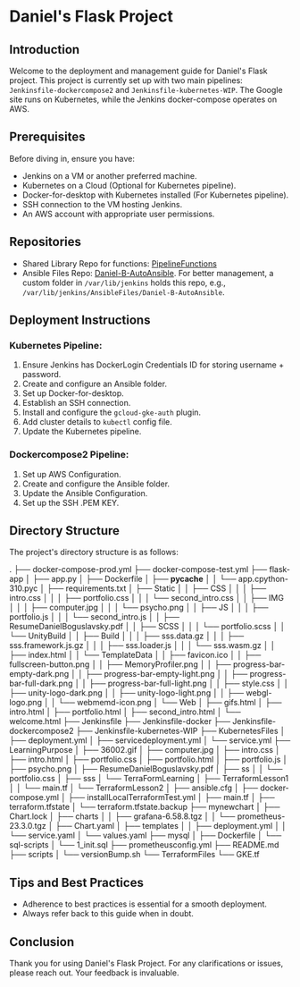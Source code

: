 # Daniel's Flask Project

## Introduction

Welcome to the deployment and management guide for Daniel's Flask project. This project is currently set up with two main pipelines: `Jenkinsfile-dockercompose2` and `Jenkinsfile-kubernetes-WIP`. The Google site runs on Kubernetes, while the Jenkins docker-compose operates on AWS.

## Prerequisites

Before diving in, ensure you have:

- Jenkins on a VM or another preferred machine.
- Kubernetes on a Cloud (Optional for Kubernetes pipeline).
- Docker-for-desktop with Kubernetes installed (For Kubernetes pipeline).
- SSH connection to the VM hosting Jenkins.
- An AWS account with appropriate user permissions.

## Repositories

- Shared Library Repo for functions: [PipelineFunctions](https://github.com/S0ulTak3r/PipelineFunctions)
- Ansible Files Repo: [Daniel-B-AutoAnsible](https://github.com/S0ulTak3r/Daniel-B-AutoAnsible). For better management, a custom folder in `/var/lib/jenkins` holds this repo, e.g., `/var/lib/jenkins/AnsibleFiles/Daniel-B-AutoAnsible`.

## Deployment Instructions

### Kubernetes Pipeline:

1. Ensure Jenkins has DockerLogin Credentials ID for storing username + password.
2. Create and configure an Ansible folder.
3. Set up Docker-for-desktop.
4. Establish an SSH connection.
5. Install and configure the `gcloud-gke-auth` plugin.
6. Add cluster details to `kubectl` config file.
7. Update the Kubernetes pipeline.

### Dockercompose2 Pipeline:

1. Set up AWS Configuration.
2. Create and configure the Ansible folder.
3. Update the Ansible Configuration.
4. Set up the SSH .PEM KEY.

## Directory Structure

The project's directory structure is as follows:

.
├── docker-compose-prod.yml
├── docker-compose-test.yml
├── flask-app
│   ├── app.py
│   ├── Dockerfile
│   ├── __pycache__
│   │   └── app.cpython-310.pyc
│   ├── requirements.txt
│   ├── Static
│   │   ├── CSS
│   │   │   ├── intro.css
│   │   │   ├── portfolio.css
│   │   │   └── second_intro.css
│   │   ├── IMG
│   │   │   ├── computer.jpg
│   │   │   └── psycho.png
│   │   ├── JS
│   │   │   ├── portfolio.js
│   │   │   └── second_intro.js
│   │   ├── ResumeDanielBoguslavsky.pdf
│   │   ├── SCSS
│   │   │   └── portfolio.scss
│   │   └── UnityBuild
│   │       ├── Build
│   │       │   ├── sss.data.gz
│   │       │   ├── sss.framework.js.gz
│   │       │   ├── sss.loader.js
│   │       │   └── sss.wasm.gz
│   │       ├── index.html
│   │       └── TemplateData
│   │           ├── favicon.ico
│   │           ├── fullscreen-button.png
│   │           ├── MemoryProfiler.png
│   │           ├── progress-bar-empty-dark.png
│   │           ├── progress-bar-empty-light.png
│   │           ├── progress-bar-full-dark.png
│   │           ├── progress-bar-full-light.png
│   │           ├── style.css
│   │           ├── unity-logo-dark.png
│   │           ├── unity-logo-light.png
│   │           ├── webgl-logo.png
│   │           └── webmemd-icon.png
│   └── Web
│       ├── gifs.html
│       ├── intro.html
│       ├── portfolio.html
│       ├── second_intro.html
│       └── welcome.html
├── Jenkinsfile
├── Jenkinsfile-docker
├── Jenkinsfile-dockercompose2
├── Jenkinsfile-kubernetes-WIP
├── KubernetesFiles
│   ├── deployment.yml
│   ├── servicedeployment.yml
│   └── service.yml
├── LearningPurpose
│   ├── 36002.gif
│   ├── computer.jpg
│   ├── intro.css
│   ├── intro.html
│   ├── portfolio.css
│   ├── portfolio.html
│   ├── portfolio.js
│   ├── psycho.png
│   ├── ResumeDanielBoguslavsky.pdf
│   ├── ss
│   │   └── portfolio.css
│   ├── sss
│   └── TerraFormLearning
│       ├── TerraformLesson1
│       │   └── main.tf
│       └── TerraformLesson2
│           ├── ansible.cfg
│           ├── docker-compose.yml
│           ├── installLocalTerraformTest.yml
│           ├── main.tf
│           ├── terraform.tfstate
│           └── terraform.tfstate.backup
├── mynewchart
│   ├── Chart.lock
│   ├── charts
│   │   ├── grafana-6.58.8.tgz
│   │   └── prometheus-23.3.0.tgz
│   ├── Chart.yaml
│   ├── templates
│   │   ├── deployment.yml
│   │   └── service.yaml
│   └── values.yaml
├── mysql
│   ├── Dockerfile
│   └── sql-scripts
│       └── 1_init.sql
├── prometheusconfig.yml
├── README.md
├── scripts
│   └── versionBump.sh
└── TerraformFiles
    └── GKE.tf


## Tips and Best Practices

- Adherence to best practices is essential for a smooth deployment.
- Always refer back to this guide when in doubt.

## Conclusion

Thank you for using Daniel's Flask Project. For any clarifications or issues, please reach out. Your feedback is invaluable.
